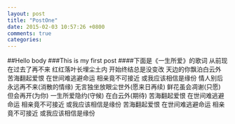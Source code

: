 ```yaml
---
layout: post
title: "PostOne"
date: 2015-02-03 10:57:26 +0800
comments: true
categories: 
---
```

##Hello body
###This is my first post
####下面是《一生所爱》的歌词
从前现在过去了再不来
红红落叶长埋尘土内
开始终结总是没变改
天边的你飘泊白云外
苦海翻起爱恨
在世间难逃避命运
相亲竟不可接近
或我应该相信是缘份
情人别后永远再不来(消散的情缘)
无言独坐放眼尘世外(愿来日再续)
鲜花虽会凋谢(只愿)
但会再开(为你)
一生所爱隐约(守候)
在白云外(期待)
苦海翻起爱恨
在世间难逃避命运
相亲竟不可接近
或我应该相信是缘份
苦海翻起爱恨
在世间难逃避命运
相亲竟不可接近
或我应该相信是缘份